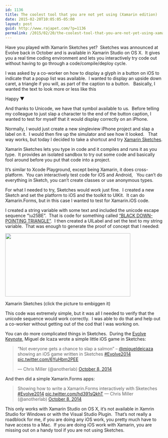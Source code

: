 ```yaml
---
id: 1136
title: The coolest tool that you are not yet using (Xamarin edition)
date: 2015-02-20T10:05:05-05:00
layout: post
guid: http://www.rajapet.com/?p=1136
permalink: /2015/02/20/the-coolest-tool-that-you-are-not-yet-using-xamarin-edition/
---
```

Have you played with Xamarin Sketches yet?  Sketches was announced at Evolve back in October and is available in Xamarin Studio on OS X.  It gives you a real time coding environment and lets you interactively try code out without having to go through a code/compile/deploy cycle.

I was asked by a co-worker on how to display a glyph in a button on iOS to indicate that a popup list was available.  I wanted to display an upside down caret, a triangle if you will, as part of the caption to a button.   Basically, I wanted the text to look more or less like this

Happy ▼

And thanks to Unicode, we have that symbol available to us.  Before telling my colleague to just slap a character to the end of the button caption, I wanted to test for myself that it would display correctly on an iPhone.

Normally, I would just create a new singleview iPhone project and slap a label on it.  I would then fire up the simulator and see how it looked.   That way works, but today I decided to take a shortcut and try [Xamarin Sketches](http://developer.xamarin.com/guides/cross-platform/sketches/).

Xamarin Sketches lets you type in code and it compiles and runs it as you type.  It provides an isolated sandbox to try out some code and basically fool around before you put that code into a project.

It&#8217;s similar to Xcode Playground, except being Xamarin, it does cross-platform.  You can interactively test code for iOS and Android,   You can&#8217;t do everything in Sketch, you can&#8217;t create classes or use anonymous types.

For what I needed to try, Sketches would work just fine.  I created a new Sketch and set the platform to iOS and the toolkit to UIKit.  It can do Xamarin.Forms, but in this case I wanted to test for Xamarin.iOS code.

I created a string variable with some text and included the unicode escape sequence &#8220;\u25BE&#8221;.  That is code for something called [&#8220;BLACK DOWN-POINTING TRIANGLE&#8221;](http://www.fileformat.info/info/unicode/char/25bc/index.htm).  I then created a UILabel and set the text to my string variable.  That was enough to generate the proof of concept that I needed:

<div style="width: 410px" class="wp-caption alignnone">
  <a href="https://i1.wp.com/www.rajapet.net/Other/2015-Blog/i-86f6jG4/0/XL/Sketches-XL.png"><img loading="lazy" class="" src="https://i1.wp.com/www.rajapet.net/Other/2015-Blog/i-86f6jG4/0/S/Sketches-S.png?resize=400%2C202" alt="" width="400" height="202"  /></a>
  
  <p class="wp-caption-text">
    Xamarin Sketches (click the picture to embiggen it)
  </p>
</div>

This code was extremely simple, but it was all I needed to verify that the unicode sequence would work correctly.  I was able to do that and help out a co-worker without getting out of the cod that I was working on.

You can do more complicated things in Sketches.  During the [Evolve Keynote](https://evolve.xamarin.com/#keynote-xamarin-profiler), Miguel de Icaza wrote a simple little iOS game in Sketches:

<blockquote class="twitter-tweet" lang="en">
  <p>
    &#8220;Not everyone gets a chance to slap a salmon&#8221; &#8211; <a href="https://twitter.com/migueldeicaza">@migueldeicaza</a> showing an iOS game written in Sketches <a href="https://twitter.com/hashtag/Evolve2014?src=hash">#Evolve2014</a> <a href="http://t.co/6YuHbm2PEE">pic.twitter.com/6YuHbm2PEE</a>
  </p>
  
  <p>
    — Chris Miller (@anotherlab) <a href="https://twitter.com/anotherlab/status/519856063668314112">October 8, 2014</a>
  </p>
</blockquote>

And then did a simple Xamarin.Forms apps: 

<blockquote class="twitter-tweet" lang="en">
  <p>
    Showing how to write a Xamarin.Forms interactively with Sketeches <a href="https://twitter.com/hashtag/Evolve2014?src=hash">#Evolve2014</a> <a href="http://t.co/hd391sQkhT">pic.twitter.com/hd391sQkhT</a> — Chris Miller (@anotherlab) <a href="https://twitter.com/anotherlab/status/519856779258503168">October 8, 2014</a>
  </p>
</blockquote>



This only works with Xamarin Studio on OS X, it&#8217;s not available in Xamrin Studio for Windows or with the Visual Studio Plugin.  That&#8217;s not really a roadblock for me, if you are doing any iOS work, you pretty much have to have access to a Mac.  If you are doing iOS work with Xamarin, you are missing out on a handy tool if you are not using Sketches.